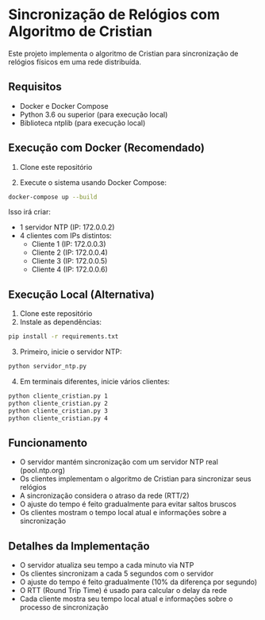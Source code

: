 # Sincronização de Relógios com Algoritmo de Cristian

Este projeto implementa o algoritmo de Cristian para sincronização de relógios físicos em uma rede distribuída.

## Requisitos

- Docker e Docker Compose
- Python 3.6 ou superior (para execução local)
- Biblioteca ntplib (para execução local)

## Execução com Docker (Recomendado)

1. Clone este repositório

2. Execute o sistema usando Docker Compose:
```bash
docker-compose up --build
```

Isso irá criar:
- 1 servidor NTP (IP: 172.0.0.2)
- 4 clientes com IPs distintos:
  - Cliente 1 (IP: 172.0.0.3)
  - Cliente 2 (IP: 172.0.0.4)
  - Cliente 3 (IP: 172.0.0.5)
  - Cliente 4 (IP: 172.0.0.6)

## Execução Local (Alternativa)

1. Clone este repositório
2. Instale as dependências:
```bash
pip install -r requirements.txt
```

3. Primeiro, inicie o servidor NTP:
```bash
python servidor_ntp.py
```

4. Em terminais diferentes, inicie vários clientes:
```bash
python cliente_cristian.py 1
python cliente_cristian.py 2
python cliente_cristian.py 3
python cliente_cristian.py 4
```

## Funcionamento

- O servidor mantém sincronização com um servidor NTP real (pool.ntp.org)
- Os clientes implementam o algoritmo de Cristian para sincronizar seus relógios
- A sincronização considera o atraso da rede (RTT/2)
- O ajuste do tempo é feito gradualmente para evitar saltos bruscos
- Os clientes mostram o tempo local atual e informações sobre a sincronização

## Detalhes da Implementação

- O servidor atualiza seu tempo a cada minuto via NTP
- Os clientes sincronizam a cada 5 segundos com o servidor
- O ajuste do tempo é feito gradualmente (10% da diferença por segundo)
- O RTT (Round Trip Time) é usado para calcular o delay da rede
- Cada cliente mostra seu tempo local atual e informações sobre o processo de sincronização
